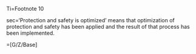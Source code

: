 Ti=Footnote 10

sec=‘Protection and safety is optimized’ means that optimization of protection and safety has been applied and the result of that process has been implemented.

=[G/Z/Base]
